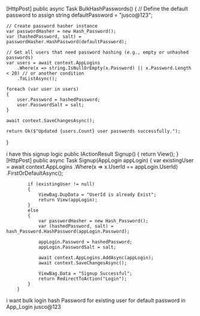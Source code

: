[HttpPost]
public async Task<IActionResult> BulkHashPasswords()
{
    // Define the default password to assign
    string defaultPassword = "jusco@123";

    // Create password hasher instance
    var passwordHasher = new Hash_Password();
    var (hashedPassword, salt) = passwordHasher.HashPassword(defaultPassword);

    // Get all users that need password hashing (e.g., empty or unhashed passwords)
    var users = await context.AppLogins
        .Where(x => string.IsNullOrEmpty(x.Password) || x.Password.Length < 20) // or another condition
        .ToListAsync();

    foreach (var user in users)
    {
        user.Password = hashedPassword;
        user.PasswordSalt = salt;
    }

    await context.SaveChangesAsync();

    return Ok($"Updated {users.Count} user passwords successfully.");
}




i have this signup logic
 public IActionResult Signup()
        {
            return View();
        }
        [HttpPost]
        public async Task<IActionResult> Signup(AppLogin appLogin)
        {
            var existingUser = await context.AppLogins
                .Where(x => x.UserId == appLogin.UserId)
                .FirstOrDefaultAsync();

            if (existingUser != null)
            {
                ViewBag.DupData = "UserId is already Exist";
                return View(appLogin);
            }
            else
            {
                var passwordHasher = new Hash_Password();
                var (hashedPassword, salt) = hash_Password.HashPassword(appLogin.Password);

                appLogin.Password = hashedPassword;
                appLogin.PasswordSalt = salt;

                await context.AppLogins.AddAsync(appLogin);
                await context.SaveChangesAsync();

                ViewBag.Data = "Signup Successful";
                return RedirectToAction("Login");
            }
        }



i want bulk login hash Password for existing user for default password in App_Login jusco@123 
